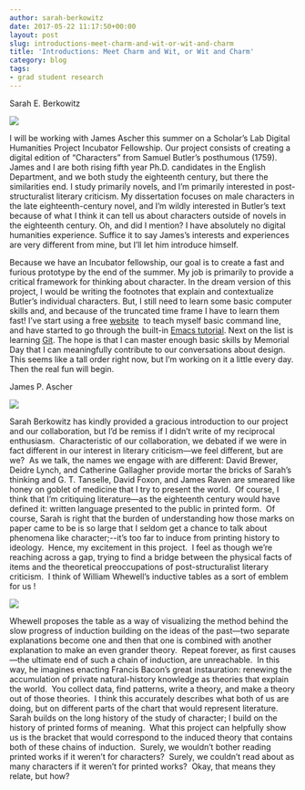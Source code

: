 ```yaml
---
author: sarah-berkowitz
date: 2017-05-22 11:17:50+00:00
layout: post
slug: introductions-meet-charm-and-wit-or-wit-and-charm
title: 'Introductions: Meet Charm and Wit, or Wit and Charm'
category: blog
tags:
- grad student research
---
```


Sarah E. Berkowitz

![](http://static.scholarslab.org/wp-content/uploads/2017/05/Sarah-and-Layla1-300x300.jpg)

I will be working with James Ascher this summer on a Scholar’s Lab Digital Humanities Project Incubator Fellowship. Our project consists of creating a digital edition of “Characters” from Samuel Butler’s posthumous (1759). James and I are both rising fifth year Ph.D. candidates in the English Department, and we both study the eighteenth century, but there the similarities end. I study primarily novels, and I’m primarily interested in post-structuralist literary criticism. My dissertation focuses on male characters in the late eighteenth-century novel, and I’m wildly interested in Butler’s text because of what I think it can tell us about characters outside of novels in the eighteenth century. Oh, and did I mention? I have absolutely no digital humanities experience. Suffice it to say James’s interests and experiences are very different from mine, but I’ll let him introduce himself.

Because we have an Incubator fellowship, our goal is to create a fast and furious prototype by the end of the summer. My job is primarily to provide a critical framework for thinking about character. In the dream version of this project, I would be writing the footnotes that explain and contextualize Butler’s individual characters. But, I still need to learn some basic computer skills and, and because of the truncated time frame I have to learn them fast! I’ve start using a free [website](https://learnpythonthehardway.org/book/appendixa.html)  to teach myself basic command line, and have started to go through the built-in [Emacs tutorial](https://www.gnu.org/software/emacs/). Next on the list is learning [Git](https://try.github.io/levels/1/challenges/1). The hope is that I can master enough basic skills by Memorial Day that I can meaningfully contribute to our conversations about design. This seems like a tall order right now, but I’m working on it a little every day. Then the real fun will begin.



James P. Ascher

![](http://static.scholarslab.org/wp-content/uploads/2017/05/Ascher-300x200.jpg)

Sarah Berkowitz has kindly provided a gracious introduction to our project and our collaboration, but I’d be remiss if I didn’t write of my reciprocal enthusiasm.  Characteristic of our collaboration, we debated if we were in fact different in our interest in literary criticism&mdash;we feel different, but are we?  As we talk, the names we engage with are different: David Brewer, Deidre Lynch, and Catherine Gallagher provide mortar the bricks of Sarah’s thinking and G. T. Tanselle, David Foxon, and James Raven are smeared like honey on goblet of medicine that I try to present the world.  Of course, I think that I’m critiquing literature&mdash;as the eighteenth century would have defined it: written language presented to the public in printed form.  Of course, Sarah is right that the burden of understanding how those marks on paper came to be is so large that I seldom get a chance to talk about phenomena like character;--it’s too far to induce from printing history to ideology.  Hence, my excitement in this project.  I feel as though we’re reaching across a gap, trying to find a bridge between the physical facts of items and the theoretical preoccupations of post-structuralist literary criticism.  I think of William Whewell’s inductive tables as a sort of emblem for us !

![](http://static.scholarslab.org/wp-content/uploads/2017/05/Inductive-Table-300x181.png)

Whewell proposes the table as a way of visualizing the method behind the slow progress of induction building on the ideas of the past&mdash;two separate explanations become one and then that one is combined with another explanation to make an even grander theory.  Repeat forever, as first causes&mdash;the ultimate end of such a chain of induction, are unreachable.  In this way, he imagines enacting Francis Bacon’s great instauration: renewing the accumulation of private natural-history knowledge as theories that explain the world.  You collect data, find patterns, write a theory, and make a theory out of those theories.  I think this accurately describes what both of us are doing, but on different parts of the chart that would represent literature.  Sarah builds on the long history of the study of character; I build on the history of printed forms of meaning.  What this project can helpfully show us is the bracket that would correspond to the induced theory that contains both of these chains of induction.  Surely, we wouldn’t bother reading printed works if it weren’t for characters?  Surely, we couldn’t read about as many characters if it weren’t for printed works?  Okay, that means they relate, but how?
